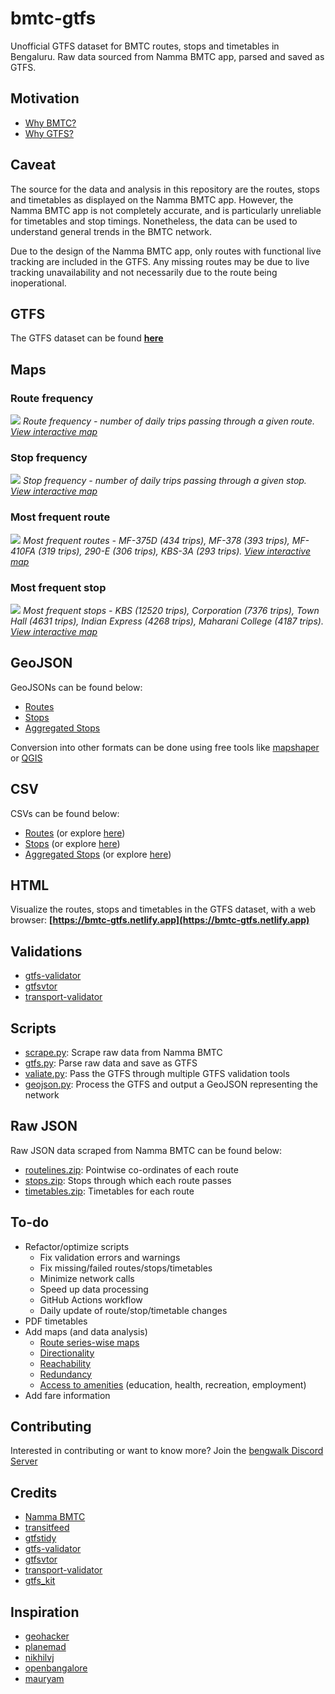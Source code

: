 # bmtc-gtfs

Unofficial GTFS dataset for BMTC routes, stops and timetables in Bengaluru. Raw data sourced from Namma BMTC app, parsed and saved as GTFS.

## Motivation

- [Why BMTC?](https://datameet.org/2016/08/05/bmtc-intelligent-transportation-system-its-open-transport-data/)
- [Why GTFS?](https://gtfs.org/#why-use-gtfs)

## Caveat

The source for the data and analysis in this repository are the routes, stops and timetables as displayed on the Namma BMTC app. However, the Namma BMTC app is not completely accurate, and is particularly unreliable for timetables and stop timings. Nonetheless, the data can be used to understand general trends in the BMTC network.

Due to the design of the Namma BMTC app, only routes with functional live tracking are included in the GTFS. Any missing routes may be due to live tracking unavailability and not necessarily due to the route being inoperational.

## GTFS

The GTFS dataset can be found **[here](gtfs/bmtc.zip?raw=1)**

## Maps

### Route frequency

![](analysis/route-frequency.png)
*Route frequency - number of daily trips passing through a given route. [View interactive map](https://felt.com/map/BMTC-Routes-January-2024-tmH9CPE9AsQmaAIqpwyh9AkdC?loc=13.00,77.50,11z)*

### Stop frequency

![](analysis/stop-frequency.png)
*Stop frequency - number of daily trips passing through a given stop. [View interactive map](https://felt.com/map/BMTC-Stops-January-2024-r1xBsx0DSxu67ij4v36cSC?loc=13.00,77.50,11z)*

### Most frequent route

![](analysis/route-top.png)
*Most frequent routes - MF-375D (434 trips), MF-378 (393 trips), MF-410FA (319 trips), 290-E (306 trips), KBS-3A (293 trips). [View interactive map](https://felt.com/map/Most-Frequent-BMTC-Routes-xc2XS9BtXRFCpqEQBS3REjC?loc=12.9417,77.5444,10.98z)*

### Most frequent stop

![](analysis/stop-top.png)
*Most frequent stops - KBS (12520 trips), Corporation (7376 trips), Town Hall (4631 trips), Indian Express (4268 trips), Maharani College (4187 trips). [View interactive map](https://felt.com/map/Most-Frequent-BMTC-Stops-x3iatTZpSKGCdZGG9ClzZMB?loc=12.96784,77.57994,12.68z)*

## GeoJSON

GeoJSONs can be found below:
- [Routes](geojson/routes.geojson?raw=1)
- [Stops](geojson/stops.geojson?raw=1)
- [Aggregated Stops](geojson/aggregated.geojson?raw=1)

Conversion into other formats can be done using free tools like [mapshaper](https://mapshaper.org/) or [QGIS](https://qgis.org/en/site/)

## CSV

CSVs can be found below:
- [Routes](csv/routes.csv?raw=1) (or explore [here](https://flatgithub.com/Vonter/bmtc-gtfs?filename=csv/routes.csv&stickyColumnName=name&sort=trip_count%2Cdesc))
- [Stops](csv/stops.csv?raw=1) (or explore [here](https://flatgithub.com/Vonter/bmtc-gtfs?filename=csv/stops.csv&stickyColumnName=name&sort=trip_count%2Cdesc))
- [Aggregated Stops](csv/aggregated.csv?raw=1) (or explore [here](https://flatgithub.com/Vonter/bmtc-gtfs?filename=csv/aggregated.csv&stickyColumnName=name&sort=trip_count%2Cdesc))

## HTML

Visualize the routes, stops and timetables in the GTFS dataset, with a web browser: **[https://bmtc-gtfs.netlify.app](https://bmtc-gtfs.netlify.app)**

## Validations

- [gtfs-validator](validation/gtfs-validator)
- [gtfsvtor](validation/gtfsvtor)
- [transport-validator](validation/transport-validator)

## Scripts

- [scrape.py](scripts/scrape.py): Scrape raw data from Namma BMTC
- [gtfs.py](scripts/gtfs.py): Parse raw data and save as GTFS
- [valiate.py](scripts/validate.py): Pass the GTFS through multiple GTFS validation tools
- [geojson.py](scripts/geojson.py): Process the GTFS and output a GeoJSON representing the network

## Raw JSON

Raw JSON data scraped from Namma BMTC can be found below:

- [routelines.zip](raw/routelines.zip?raw=1): Pointwise co-ordinates of each route
- [stops.zip](raw/stops.zip?raw=1): Stops through which each route passes
- [timetables.zip](raw/timetables.zip?raw=1): Timetables for each route

## To-do

- Refactor/optimize scripts
    - Fix validation errors and warnings
    - Fix missing/failed routes/stops/timetables
    - Minimize network calls
    - Speed up data processing
    - GitHub Actions workflow
    - Daily update of route/stop/timetable changes
- PDF timetables
- Add maps (and data analysis)
    - [Route series-wise maps](https://github.com/geohacker/bmtc#2-and-3-series-routes)
    - [Directionality](https://github.com/geohacker/bmtc#direction)
    - [Reachability](https://github.com/geohacker/bmtc#reachability)
    - [Redundancy](https://github.com/geohacker/bmtc#redundancy)
    - [Access to amenities](https://github.com/geohacker/bmtc#school-walkability) (education, health, recreation, employment)
- Add fare information

## Contributing

Interested in contributing or want to know more? Join the [bengwalk Discord Server](https://discord.com/invite/Sdkhu5MYnA)

## Credits

- [Namma BMTC](https://bmtcwebportal.amnex.com/commuter/dashboard)
- [transitfeed](https://github.com/google/transitfeed)
- [gtfstidy](https://github.com/patrickbr/gtfstidy)
- [gtfs-validator](https://github.com/MobilityData/gtfs-validator)
- [gtfsvtor](https://github.com/mecatran/gtfsvtor)
- [transport-validator](https://github.com/etalab/transport-validator)
- [gtfs_kit](https://github.com/mrcagney/gtfs_kit)

## Inspiration

- [geohacker](https://github.com/geohacker/bmtc)
- [planemad](https://bitterscotch.wordpress.com/tag/chennai-bus-map/)
- [nikhilvj](http://nikhilvj.co.in/files/bmtc-gtfs/)
- [openbangalore](https://dataspace.mobi/dataset/bengaluru-public-transport-gtfs-static)
- [mauryam](https://github.com/mauryam/gtfs-data)
